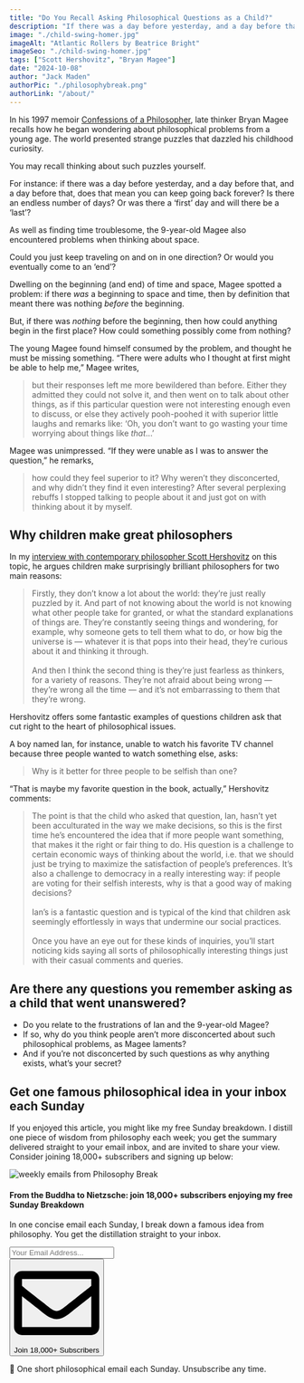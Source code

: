 ```yaml
---
title: "Do You Recall Asking Philosophical Questions as a Child?"
description: "If there was a day before yesterday, and a day before that, and a day before that, does that mean you can keep going back forever?"
image: "./child-swing-homer.jpg"
imageAlt: "Atlantic Rollers by Beatrice Bright"
imageSeo: "./child-swing-homer.jpg"
tags: ["Scott Hershovitz", "Bryan Magee"]
date: "2024-10-08"
author: "Jack Maden"
authorPic: "./philosophybreak.png"
authorLink: "/about/"
---
```


<span class="big-letter">I</span>n his 1997 memoir <a target="_blank" rel="noopener noreferrer sponsored" href="https://amzn.to/47QG0Y8">Confessions of a Philosopher</a>, late thinker Bryan Magee recalls how he began wondering about philosophical problems from a young age. The world presented strange puzzles that dazzled his childhood curiosity.

You may recall thinking about such puzzles yourself.

For instance: if there was a day before yesterday, and a day before that, and a day before that, does that mean you can keep going back forever? Is there an endless number of days? Or was there a ‘first’ day and will there be a ‘last’?

As well as finding time troublesome, the 9-year-old Magee also encountered problems when thinking about space.

Could you just keep traveling on and on in one direction? Or would you eventually come to an ‘end’?

Dwelling on the beginning (and end) of time and space, Magee spotted a problem: if there _was_ a beginning to space and time, then by definition that meant there was nothing _before_ the beginning.

But, if there was _nothing_ before the beginning, then how could anything begin in the first place? How could something possibly come from nothing?

The young Magee found himself consumed by the problem, and thought he must be missing something.
“There were adults who I thought at first might be able to help me,” Magee writes,

>but their responses left me more bewildered than before. Either they admitted they could not solve it, and then went on to talk about other things, as if this particular question were not interesting enough even to discuss, or else they actively pooh-poohed it with superior little laughs and remarks like: ‘Oh, you don’t want to go wasting your time worrying about things like _that_...’

Magee was unimpressed. “If they were unable as I was to answer the question,” he remarks,

>how could they feel superior to it? Why weren’t they disconcerted, and why didn’t they find it even interesting? After several perplexing rebuffs I stopped talking to people about it and just got on with thinking about it by myself.

## Why children make great philosophers

<span class="big-letter">I</span>n my [interview with contemporary philosopher Scott Hershovitz](/articles/why-children-make-great-philosophers-interview-with-scott-hershovitz/) on this topic, he argues children make surprisingly brilliant philosophers for two main reasons:

>Firstly, they don’t know a lot about the world: they’re just really puzzled by it. And part of not knowing about the world is not knowing what other people take for granted, or what the standard explanations of things are. They’re constantly seeing things and wondering, for example, why someone gets to tell them what to do, or how big the universe is — whatever it is that pops into their head, they’re curious about it and thinking it through.<br><br>And then I think the second thing is they’re just fearless as thinkers, for a variety of reasons. They’re not afraid about being wrong — they’re wrong all the time — and it’s not embarrassing to them that they’re wrong.

Hershovitz offers some fantastic examples of questions children ask that cut right to the heart of philosophical issues. 


A boy named Ian, for instance, unable to watch his favorite TV channel because three people wanted to watch something else, asks:

>Why is it better for three people to be selfish than one?

“That is maybe my favorite question in the book, actually,” Hershovitz comments:

>The point is that the child who asked that question, Ian, hasn’t yet been acculturated in the way we make decisions, so this is the first time he’s encountered the idea that if more people want something, that makes it the right or fair thing to do. His question is a challenge to certain economic ways of thinking about the world, i.e. that we should just be trying to maximize the satisfaction of people’s preferences. It’s also a challenge to democracy in a really interesting way: if people are voting for their selfish interests, why is that a good way of making decisions?<br><br>Ian’s is a fantastic question and is typical of the kind that children ask seemingly effortlessly in ways that undermine our social practices.<br><br>Once you have an eye out for these kinds of inquiries, you’ll start noticing kids saying all sorts of philosophically interesting things just with their casual comments and queries.

## ​Are there any questions you remember asking as a child that went unanswered?

- Do you relate to the frustrations of Ian and the 9-year-old Magee?
- If so, why do you think people aren’t more disconcerted about such philosophical problems, as Magee laments?
- And if you’re not disconcerted by such questions as why anything exists, what’s your secret?

## Get one famous philosophical idea in your inbox each Sunday

<span class="big-letter">I</span>f you enjoyed this article, you might like my free Sunday breakdown. I distill one piece of wisdom from philosophy each week; you get the summary delivered straight to your email inbox, and are invited to share your view. Consider joining 18,000+ subscribers and signing up below:

<!--big subscribe-->
<div class="course-promo darkradial-background subscribe text-center">
    <img src="/static/6313d50bc32799a6c869239128784c7b/e7f7a/weekly-break.webp" alt="weekly emails from Philosophy Break">
    <h4>From the Buddha to Nietzsche: join 18,000+ subscribers enjoying my free Sunday Breakdown</h4>
    <p class="small-grey-font no-mar-bottom">In one concise email each Sunday, I break down a famous idea from philosophy. You get the distillation straight to your inbox.</p>
    <div class="small-pad-top">
        <form action="https://app.convertkit.com/forms/5812400/subscriptions" method="post" data-sv-form="5812400" data-uid="be0e52d3c0" data-format="inline" data-version="6" data-options="{&quot;settings&quot;:{&quot;after_subscribe&quot;:{&quot;action&quot;:&quot;message&quot;,&quot;success_message&quot;:&quot;Thank you, philosopher! Your welcome email will land in your inbox shortly.&quot;,&quot;redirect_url&quot;:&quot;https://philosophybreak.com/thank-you/&quot;},&quot;analytics&quot;:{&quot;google&quot;:null,&quot;fathom&quot;:null,&quot;facebook&quot;:null,&quot;segment&quot;:null,&quot;pinterest&quot;:null,&quot;sparkloop&quot;:null,&quot;googletagmanager&quot;:null},&quot;modal&quot;:{&quot;trigger&quot;:&quot;timer&quot;,&quot;scroll_percentage&quot;:null,&quot;timer&quot;:5,&quot;devices&quot;:&quot;all&quot;,&quot;show_once_every&quot;:15},&quot;powered_by&quot;:{&quot;show&quot;:false,&quot;url&quot;:&quot;https://convertkit.com/features/forms?utm_campaign=poweredby&amp;utm_content=form&amp;utm_medium=referral&amp;utm_source=dynamic&quot;},&quot;recaptcha&quot;:{&quot;enabled&quot;:false},&quot;return_visitor&quot;:{&quot;action&quot;:&quot;show&quot;,&quot;custom_content&quot;:&quot;&quot;},&quot;slide_in&quot;:{&quot;display_in&quot;:&quot;bottom_right&quot;,&quot;trigger&quot;:&quot;timer&quot;,&quot;scroll_percentage&quot;:null,&quot;timer&quot;:5,&quot;devices&quot;:&quot;all&quot;,&quot;show_once_every&quot;:15},&quot;sticky_bar&quot;:{&quot;display_in&quot;:&quot;top&quot;,&quot;trigger&quot;:&quot;timer&quot;,&quot;scroll_percentage&quot;:null,&quot;timer&quot;:5,&quot;devices&quot;:&quot;all&quot;,&quot;show_once_every&quot;:15}},&quot;version&quot;:&quot;6&quot;}" min-width="400 500 600 700 800">
        <div data-style="clean"><ul data-element="errors" data-group="alert"></ul><div data-element="fields" data-stacked="false">
            <div>
                <input name="email_address" aria-label="Your Email Address..." placeholder="Your Email Address..." required type="email" />
            </div>
            <button class="button primary" type="submit" data-element="submit"><div><div></div><div></div><div></div></div><span><svg xmlns="http://www.w3.org/2000/svg" viewBox="0 0 512 512"><path d="M464 64H48C21.49 64 0 85.49 0 112v288c0 26.51 21.49 48 48 48h416c26.51 0 48-21.49 48-48V112c0-26.51-21.49-48-48-48zm0 48v40.805c-22.422 18.259-58.168 46.651-134.587 106.49-16.841 13.247-50.201 45.072-73.413 44.701-23.208.375-56.579-31.459-73.413-44.701C106.18 199.465 70.425 171.067 48 152.805V112h416zM48 400V214.398c22.914 18.251 55.409 43.862 104.938 82.646 21.857 17.205 60.134 55.186 103.062 54.955 42.717.231 80.509-37.199 103.053-54.947 49.528-38.783 82.032-64.401 104.947-82.653V400H48z"/></svg>Join 18,000+ Subscribers</span></button>
            </div>
            </div>
        </form>
        <p class="tiny-mar-top no-mar-bottom review-font">💭 One short philosophical email each Sunday. Unsubscribe any time.</p>
    </div>
</div>
</div>